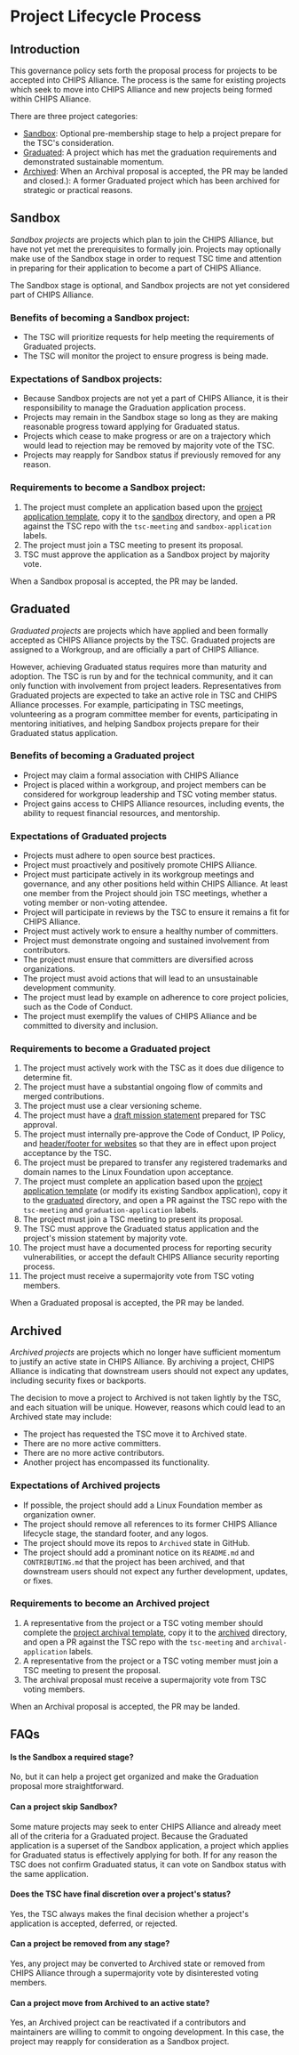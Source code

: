 # Project Lifecycle Process

## Introduction

This governance policy sets forth the proposal process for projects to be accepted into CHIPS Alliance. The process is the same for existing projects which seek to move into CHIPS Alliance and new projects being formed within CHIPS Alliance.

There are three project categories:

* [Sandbox](#sandbox): Optional pre-membership stage to help a project prepare for the TSC's consideration.
* [Graduated](#graduated): A project which has met the graduation requirements and demonstrated sustainable momentum.
* [Archived](#archived): When an Archival proposal is accepted, the PR may be landed and closed.): A former Graduated project which has been archived for strategic or practical reasons.


## Sandbox

*Sandbox projects* are projects which plan to join the CHIPS Alliance, but have not yet met the prerequisites to formally join. Projects may optionally make use of the Sandbox stage in order to request TSC time and attention in preparing for their application to become a part of CHIPS Alliance.

The Sandbox stage is optional, and Sandbox projects are not yet considered part of CHIPS Alliance.

### Benefits of becoming a Sandbox project:

* The TSC will prioritize requests for help meeting the requirements of Graduated projects.
* The TSC will monitor the project to ensure progress is being made.

### Expectations of Sandbox projects:

* Because Sandbox projects are not yet a part of CHIPS Alliance, it is their responsibility to manage the Graduation application process.
* Projects may remain in the Sandbox stage so long as they are making reasonable progress toward applying for Graduated status.
* Projects which cease to make progress or are on a trajectory which would lead to rejection may be removed by majority vote of the TSC.
* Projects may reapply for Sandbox status if previously removed for any reason.

### Requirements to become a Sandbox project:

1. The project must complete an application based upon the [project application template](./PROJECT_APPLICATION_TEMPLATE.md), copy it to the [sandbox](sandbox) directory, and open a PR against the TSC repo with the `tsc-meeting` and `sandbox-application` labels.
1. The project must join a TSC meeting to present its proposal.
1. TSC must approve the application as a Sandbox project by majority vote.

When a Sandbox proposal is accepted, the PR may be landed.

## Graduated

*Graduated projects* are projects which have applied and been formally accepted as CHIPS Alliance projects by the TSC. Graduated projects are assigned to a Workgroup, and are officially a part of CHIPS Alliance.

However, achieving Graduated status requires more than maturity and adoption. The TSC is run by and for the technical community, and it can only function with involvement from project leaders. Representatives from Graduated projects are expected to take an active role in TSC and CHIPS Alliance processes. For example, participating in TSC meetings, volunteering as a program committee member for events, participating in mentoring initiatives, and helping Sandbox projects prepare for their Graduated status application.

### Benefits of becoming a Graduated project

* Project may claim a formal association with CHIPS Alliance
* Project is placed within a workgroup, and project members can be considered for workgroup leadership and TSC voting member status.
* Project gains access to CHIPS Alliance resources, including events, the ability to request financial resources, and mentorship.

### Expectations of Graduated projects

* Projects must adhere to open source best practices.
* Project must proactively and positively promote CHIPS Alliance.
* Project must participate actively in its workgroup meetings and governance, and any other positions held within CHIPS Alliance. At least one member from the Project should join TSC meetings, whether a voting member or non-voting attendee.
* Project will participate in reviews by the TSC to ensure it remains a fit for CHIPS Alliance.
* Project must actively work to ensure a healthy number of committers.
* Project must demonstrate ongoing and sustained involvement from contributors.
* The project must ensure that committers are diversified across organizations.
* The project must avoid actions that will lead to an unsustainable development community.
* The project must lead by example on adherence to core project policies, such as the Code of Conduct.
* The project must exemplify the values of CHIPS Alliance and be committed to diversity and inclusion.


### Requirements to become a Graduated project

1. The project must actively work with the TSC as it does due diligence to determine fit.
1. The project must have a substantial ongoing flow of commits and merged contributions.
1. The project must use a clear versioning scheme.
1. The project must have a [draft mission statement](./MISSION_STATEMENT_TEMPLATE.md) prepared for TSC approval.
1. The project must internally pre-approve the Code of Conduct, IP Policy, and [header/footer for websites](https://github.com/chipsalliance/tsc#website-footers) so that they are in effect upon project acceptance by the TSC.
1. The project must be prepared to transfer any registered trademarks and domain names to the Linux Foundation upon acceptance.
1. The project must complete an application based upon the [project application template](./PROJECT_APPLICATION_TEMPLATE.md) (or modify its existing Sandbox application), copy it to the [graduated](graduated) directory, and open a PR against the TSC repo with the `tsc-meeting` and `graduation-application` labels.
1. The project must join a TSC meeting to present its proposal.
1. The TSC must approve the Graduated status application and the project's mission statement by majority vote.
1. The project must have a documented process for reporting security vulnerabilities, or accept the default CHIPS Alliance security reporting process.
1. The project must receive a supermajority vote from TSC voting members.

When a Graduated proposal is accepted, the PR may be landed.

## Archived

*Archived projects* are projects which no longer have sufficient momentum to justify an active state in CHIPS Alliance. By archiving a project, CHIPS Alliance is indicating that downstream users should not expect any updates, including security fixes or backports.

The decision to move a project to Archived is not taken lightly by the TSC, and each situation will be unique.  However, reasons which could lead to an Archived state may include:

* The project has requested the TSC move it to Archived state.
* There are no more active committers.
* There are no more active contributors.
* Another project has encompassed its functionality.

### Expectations of Archived projects

* If possible, the project should add a Linux Foundation member as organization owner.
* The project should remove all references to its former CHIPS Alliance lifecycle stage, the standard footer, and any logos.
* The project should move its repos to `Archived` state in GitHub.
* The project should add a prominant notice on its `README.md` and `CONTRIBUTING.md` that the project has been archived, and that downstream users should not expect any further development, updates, or fixes.

### Requirements to become an Archived project

1. A representative from the project or a TSC voting member should complete the [project archival template](./PROJECT_ARCHIVAL_TEMPLATE.md), copy it to the [archived](archived) directory, and open a PR against the TSC repo with the `tsc-meeting` and `archival-application` labels.
1. A representative from the project or a TSC voting member must join a TSC meeting to present the proposal.
1. The archival proposal must receive a supermajority vote from TSC voting members.

When an Archival proposal is accepted, the PR may be landed.

## FAQs

#### Is the Sandbox a required stage?

No, but it can help a project get organized and make the Graduation proposal more straightforward.

#### Can a project skip Sandbox?

Some mature projects may seek to enter CHIPS Alliance and already meet all of the criteria for a Graduated project. Because the Graduated application is a superset of the Sandbox application, a project which applies for Graduated status is effectively applying for both. If for any reason the TSC does not confirm Graduated status, it can vote on Sandbox status with the same application.

#### Does the TSC have final discretion over a project's status?

Yes, the TSC always makes the final decision whether a project's application is accepted, deferred, or rejected.

#### Can a project be removed from any stage?

Yes, any project may be converted to Archived state or removed from CHIPS Alliance through a supermajority vote by disinterested voting members.

#### Can a project move from Archived to an active state?

Yes, an Archived project can be reactivated if a contributors and maintainers are willing to commit to ongoing development. In this case, the project may reapply for consideration as a Sandbox project.
